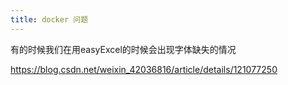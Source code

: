 ```yaml
---
title: docker 问题
---
```


有的时候我们在用easyExcel的时候会出现字体缺失的情况

https://blog.csdn.net/weixin_42036816/article/details/121077250

